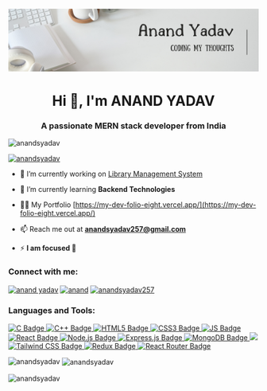 ![logo](https://github.com/ANANDSYADAV/ANANDSYADAV/blob/main/GitHub%20Banner.png)

<h1 align="center">Hi 👋, I'm ANAND YADAV</h1>
<h3 align="center">A passionate MERN stack developer from India</h3>

<p align="left"> <img src="https://komarev.com/ghpvc/?username=anandsyadav&label=Profile%20views&color=0e75b6&style=flat" alt="anandsyadav" /> </p>

<p align="left"> <a href="https://github.com/ryo-ma/github-profile-trophy"><img src="https://github-profile-trophy.vercel.app/?username=anandsyadav" alt="anandsyadav" /></a> </p>

- 🔭 I’m currently working on [Library Management System](https://github.com/ANANDSYADAV/Library-Management-System)

- 🌱 I’m currently learning **Backend Technologies**

- 👨‍💻 My Portfolio [https://my-dev-folio-eight.vercel.app/](https://my-dev-folio-eight.vercel.app/)

- 📫 Reach me out at **anandsyadav257@gmail.com**

- ⚡ **I am focused 🎯**

<h3 align="left">Connect with me:</h3>
<p align="left">
<a href="https://linkedin.com/in/anand yadav" target="blank"><img align="center" src="https://raw.githubusercontent.com/rahuldkjain/github-profile-readme-generator/master/src/images/icons/Social/linked-in-alt.svg" alt="anand yadav" height="30" width="40" /></a>
<a href="https://stackoverflow.com/users/anand" target="blank"><img align="center" src="https://raw.githubusercontent.com/rahuldkjain/github-profile-readme-generator/master/src/images/icons/Social/stack-overflow.svg" alt="anand" height="30" width="40" /></a>
<a href="https://instagram.com/anandsyadav257" target="blank"><img align="center" src="https://raw.githubusercontent.com/rahuldkjain/github-profile-readme-generator/master/src/images/icons/Social/instagram.svg" alt="anandsyadav257" height="30" width="40" /></a>
</p>

<h3 align="left">Languages and Tools:</h3>
<a href="https://www.w3schools.com/c/c_intro.php?external_link=true">
    <img src="https://img.shields.io/badge/C-00599C?style=for-the-badge&logo=c&logoColor=white" alt="C Badge"/>
</a>
<a href="https://www.w3schools.com/cpp/cpp_intro.asp">
    <img src="https://img.shields.io/badge/C%2B%2B-00599C?style=for-the-badge&logo=c%2B%2B&logoColor=white" alt="C++ Badge"/>
</a>
<a href="https://www.geeksforgeeks.org/html5-introduction/">
    <img src="https://img.shields.io/badge/HTML5-E34F26?style=for-the-badge&logo=html5&logoColor=white" alt="HTML5 Badge"/>
</a>
<a href="https://www.w3schools.com/css/css_intro.asp">
    <img src="https://img.shields.io/badge/CSS3-1572B6?style=for-the-badge&logo=css3&logoColor=white" alt="CSS3 Badge"/>
</a>
<a href="https://developer.mozilla.org/en-US/docs/Web/JavaScript">
    <img src="https://img.shields.io/badge/JavaScript-F7DF1E?style=for-the-badge&logo=javascript&logoColor=black" alt="JS Badge"/>
</a>
<a href="https://react.dev/">
    <img src="https://img.shields.io/badge/React-20232A?style=for-the-badge&logo=react&logoColor=61DAFB" alt="React Badge"/>
</a>
<a href="https://nodejs.org/en">
    <img src="https://img.shields.io/badge/Node.js-43853D?style=for-the-badge&logo=node.js&logoColor=white" alt="Node.js Badge"/>
</a>
<a href="https://expressjs.com/">
    <img src="https://img.shields.io/badge/Express.js-404D59?style=for-the-badge" alt="Express.js Badge"/>
</a>
<a href="https://www.mongodb.com/">
    <img src="https://img.shields.io/badge/MongoDB-4EA94B?style=for-the-badge&logo=mongodb&logoColor=white" alt="MongoDB Badge"/>
</a>
<a href="https://www.mongodb.com/">
    <img src="https://img.shields.io/badge/MongoDB-%234ea94b.svg?style=for-the-badge&logo=mongodb&logoColor=white"/>
</a>
<a href="https://tailwindcss.com/">
    <img src="https://img.shields.io/badge/Tailwind_CSS-38B2AC?style=for-the-badge&logo=tailwind-css&logoColor=white" alt="Tailwind CSS Badge"/>
</a>
<a href="https://redux.js.org/">
    <img src="https://img.shields.io/badge/Redux-593D88?style=for-the-badge&logo=redux&logoColor=white" alt="Redux Badge"/>
</a>
<a href="https://reactrouter.com/">
    <img src="https://img.shields.io/badge/React_Router-CA4245?style=for-the-badge&logo=react-router&logoColor=white" alt="React Router Badge"/>
</a>

<p><img align="left" src="https://github-readme-stats.vercel.app/api/top-langs?username=anandsyadav&show_icons=true&locale=en&layout=compact" alt="anandsyadav" /></p>

<p>&nbsp;<img align="center" src="https://github-readme-stats.vercel.app/api?username=anandsyadav&show_icons=true&locale=en" alt="anandsyadav" /></p>

<p><img align="center" src="https://github-readme-streak-stats.herokuapp.com/?user=anandsyadav&" alt="anandsyadav" /></p>
